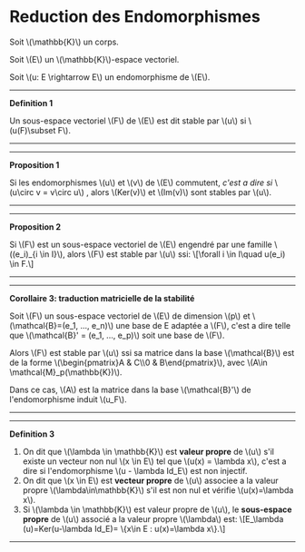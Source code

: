 # Reduction des Endomorphismes

Soit \\(\mathbb{K}\\) un corps.

Soit \\(E\\) un \\(\mathbb{K}\\)-espace vectoriel.

Soit \\(u: E \rightarrow E\\) un endomorphisme de \\(E\\).


---
**Definition 1** 

Un sous-espace vectoriel \\(F\\) de \\(E\\) est dit stable par \\(u\\) si
 \\(u(F)\subset F\\). 

---

---
**Proposition 1** 

Si les endomorphismes \\(u\\) et \\(v\\) de \\(E\\) commutent,
 *c'est a dire si* \\(u\circ v = v\circ u\\)
, alors \\(Ker(v)\\) et \\(Im(v)\\) sont stables par \\(u\\).

---


---
**Proposition 2** 

Si \\(F\\) est un sous-espace vectoriel de \\(E\\) 
engendré par une famille \\((e_i)_{i \in I}\\),
alors \\(F\\) est stable par \\(u\\) ssi:
\\[\forall i \in I\quad u(e_i) \in F.\\]

---


---
**Corollaire 3: traduction matricielle de la stabilité** 

Soit \\(F\\) un sous-espace vectoriel de \\(E\\) de dimension \\(p\\) et
\\(\mathcal{B}=(e_1, ..., e_n)\\)
une base de E adaptée a \\(F\\), c'est a dire telle que 
\\(\mathcal{B}' = (e_1, ..., e_p)\\) soit une 
base de \\(F\\).

Alors \\(F\\) est stable par \\(u\\) ssi sa matrice dans la base
\\(\mathcal{B}\\) est de la forme
\\(\begin{pmatrix}A & C\\\\0 & B\end{pmatrix}\\), 
avec \\(A\in \mathcal{M}_p(\mathbb{K})\\).

Dans ce cas, \\(A\\) est la matrice dans la base 
\\(\mathcal{B}'\\) de l'endomorphisme induit \\(u_F\\).

---


---
**Definition 3** 

1. On dit que \\(\lambda \in \mathbb{K}\\) est **valeur propre**
   de \\(u\\) s'il existe un vecteur non nul \\(x \in E\\) tel que
   \\(u(x) = \lambda x\\), c'est a dire si l'endomorphisme 
   \\(u - \lambda Id_E\\) est non injectif.
2. On dit que \\(x \in E\\) est **vecteur propre**
   de \\(u\\) associee a la valeur propre \\(\lambda\in\mathbb{K}\\) 
   s'il est non nul et vérifie \\(u(x)=\lambda x\\).
3. Si \\(\lambda \in \mathbb{K}\\) est valeur propre de \\(u\\), 
   le **sous-espace propre** de \\(u\\) associé a la valeur propre \\(\lambda\\)
   est: \\[E_\lambda (u)=Ker(u-\lambda Id_E)=
   \\{x\in E : u(x)=\lambda x\\}.\\]

---


